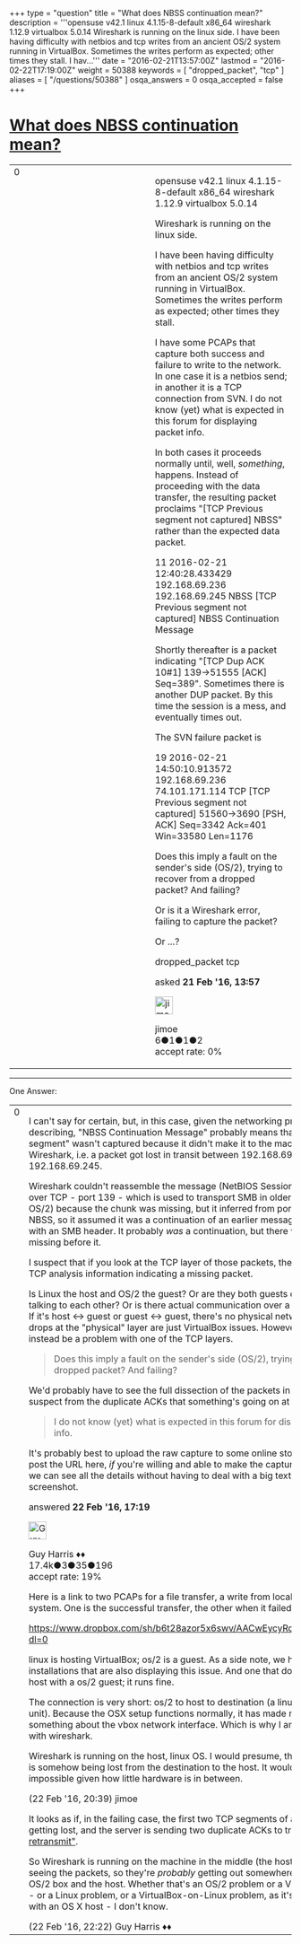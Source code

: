 +++
type = "question"
title = "What does NBSS continuation mean?"
description = '''opensuse v42.1 linux 4.1.15-8-default x86_64 wireshark 1.12.9 virtualbox 5.0.14 Wireshark is running on the linux side. I have been having difficulty with netbios and tcp writes from an ancient OS/2 system running in VirtualBox. Sometimes the writes perform as expected; other times they stall. I hav...'''
date = "2016-02-21T13:57:00Z"
lastmod = "2016-02-22T17:19:00Z"
weight = 50388
keywords = [ "dropped_packet", "tcp" ]
aliases = [ "/questions/50388" ]
osqa_answers = 0
osqa_accepted = false
+++

<div class="headNormal">

# [What does NBSS continuation mean?](/questions/50388/what-does-nbss-continuation-mean)

</div>

<div id="main-body">

<div id="askform">

<table id="question-table" style="width:100%;"><colgroup><col style="width: 50%" /><col style="width: 50%" /></colgroup><tbody><tr class="odd"><td style="width: 30px; vertical-align: top"><div class="vote-buttons"><div id="post-50388-score" class="post-score" title="current number of votes">0</div><div id="favorite-count" class="favorite-count"></div></div></td><td><div id="item-right"><div class="question-body"><p>opensuse v42.1 linux 4.1.15-8-default x86_64 wireshark 1.12.9 virtualbox 5.0.14</p><p>Wireshark is running on the linux side.</p><p>I have been having difficulty with netbios and tcp writes from an ancient OS/2 system running in VirtualBox. Sometimes the writes perform as expected; other times they stall.</p><p>I have some PCAPs that capture both success and failure to write to the network. In one case it is a netbios send; in another it is a TCP connection from SVN. I do not know (yet) what is expected in this forum for displaying packet info.</p><p>In both cases it proceeds normally until, well, <em>something</em>, happens. Instead of proceeding with the data transfer, the resulting packet proclaims "[TCP Previous segment not captured] NBSS" rather than the expected data packet.</p><p>11 2016-02-21 12:40:28.433429 192.168.69.236 192.168.69.245 NBSS [TCP Previous segment not captured] NBSS Continuation Message</p><p>Shortly thereafter is a packet indicating "[TCP Dup ACK 10#1] 139→51555 [ACK] Seq=389". Sometimes there is another DUP packet. By this time the session is a mess, and eventually times out.</p><p>The SVN failure packet is</p><p>19 2016-02-21 14:50:10.913572 192.168.69.236 74.101.171.114 TCP [TCP Previous segment not captured] 51560→3690 [PSH, ACK] Seq=3342 Ack=401 Win=33580 Len=1176</p><p>Does this imply a fault on the sender's side (OS/2), trying to recover from a dropped packet? And failing?</p><p>Or is it a Wireshark error, failing to capture the packet?</p><p>Or ...?</p></div><div id="question-tags" class="tags-container tags">dropped_packet tcp</div><div id="question-controls" class="post-controls"></div><div class="post-update-info-container"><div class="post-update-info post-update-info-user"><p>asked <strong>21 Feb '16, 13:57</strong></p><img src="https://secure.gravatar.com/avatar/730b660be92239491830262053868575?s=32&amp;d=identicon&amp;r=g" class="gravatar" width="32" height="32" alt="jimoe&#39;s gravatar image" /><p>jimoe<br />
<span class="score" title="6 reputation points">6</span><span title="1 badges"><span class="badge1">●</span><span class="badgecount">1</span></span><span title="1 badges"><span class="silver">●</span><span class="badgecount">1</span></span><span title="2 badges"><span class="bronze">●</span><span class="badgecount">2</span></span><br />
<span class="accept_rate" title="Rate of the user&#39;s accepted answers">accept rate:</span> <span title="jimoe has no accepted answers">0%</span></p></div></div><div id="comments-container-50388" class="comments-container"></div><div id="comment-tools-50388" class="comment-tools"></div><div class="clear"></div><div id="comment-50388-form-container" class="comment-form-container"></div><div class="clear"></div></div></td></tr></tbody></table>

------------------------------------------------------------------------

<div class="tabBar">

<span id="sort-top"></span>

<div class="headQuestions">

One Answer:

</div>

</div>

<span id="50422"></span>

<div id="answer-container-50422" class="answer">

<table style="width:100%;"><colgroup><col style="width: 50%" /><col style="width: 50%" /></colgroup><tbody><tr class="odd"><td style="width: 30px; vertical-align: top"><div class="vote-buttons"><div id="post-50422-score" class="post-score" title="current number of votes">0</div></div></td><td><div class="item-right"><div class="answer-body"><p>I can't say for certain, but, in this case, given the networking problems you're describing, "NBSS Continuation Message" probably means that the "previous segment" wasn't captured because it didn't make it to the machine running Wireshark, i.e. a packet got lost in transit between 192.168.69.236 and 192.168.69.245.</p><p>Wireshark couldn't reassemble the message (NetBIOS Session Service, "NBSS", over TCP - port 139 - which is used to transport SMB in older systems such as OS/2) because the chunk was missing, but it inferred from port 139 that it's NBSS, so it assumed it was a continuation of an earlier message as it didn't begin with an SMB header. It probably <em>was</em> a continuation, but there was a piece missing before it.</p><p>I suspect that if you look at the TCP layer of those packets, there will be some TCP analysis information indicating a missing packet.</p><p>Is Linux the host and OS/2 the guest? Or are they both guests on the same host talking to each other? Or is there actual communication over a physical network? If it's host &lt;-&gt; guest or guest &lt;-&gt; guest, there's no physical network, so packet drops at the "physical" layer are just VirtualBox issues. However, there might instead be a problem with one of the TCP layers.</p><blockquote><p>Does this imply a fault on the sender's side (OS/2), trying to recover from a dropped packet? And failing?</p></blockquote><p>We'd probably have to see the full dissection of the packets in question, but I suspect from the duplicate ACKs that something's going on at the TCP layer.</p><blockquote><p>I do not know (yet) what is expected in this forum for displaying packet info.</p></blockquote><p>It's probably best to upload the raw capture to some online storage service and post the URL here, <em>if</em> you're willing and able to make the capture public; that way, we can see all the details without having to deal with a big text dump or screenshot.</p></div><div class="answer-controls post-controls"></div><div class="post-update-info-container"><div class="post-update-info post-update-info-user"><p>answered <strong>22 Feb '16, 17:19</strong></p><img src="https://secure.gravatar.com/avatar/f93de7000747ab5efb5acd3034b2ebd7?s=32&amp;d=identicon&amp;r=g" class="gravatar" width="32" height="32" alt="Guy%20Harris&#39;s gravatar image" /><p>Guy Harris ♦♦<br />
<span class="score" title="17443 reputation points"><span>17.4k</span></span><span title="3 badges"><span class="badge1">●</span><span class="badgecount">3</span></span><span title="35 badges"><span class="silver">●</span><span class="badgecount">35</span></span><span title="196 badges"><span class="bronze">●</span><span class="badgecount">196</span></span><br />
<span class="accept_rate" title="Rate of the user&#39;s accepted answers">accept rate:</span> <span title="Guy Harris has 216 accepted answers">19%</span></p></div></div><div id="comments-container-50422" class="comments-container"><span id="50424"></span><div id="comment-50424" class="comment"><div id="post-50424-score" class="comment-score"></div><div class="comment-text"><p>Here is a link to two PCAPs for a file transfer, a write from local os/2 to the remote system. One is the successful transfer, the other when it failed.</p><p><a href="https://www.dropbox.com/sh/b6t28azor5x6swv/AACwEycyRdj5I27KDkztVZ1aa?dl=0">https://www.dropbox.com/sh/b6t28azor5x6swv/AACwEycyRdj5I27KDkztVZ1aa?dl=0</a></p><p>linux is hosting VirtualBox; os/2 is a guest. As a side note, we have 4 other similar installations that are also displaying this issue. And one that does not: an OSX host with a os/2 guest; it runs fine.</p><p>The connection is very short: os/2 to host to destination (a linux-based NAS unit). Because the OSX setup functions normally, it has made me suspect something about the vbox network interface. Which is why I am investigating this with wireshark.</p><p>Wireshark is running on the host, linux OS. I would presume, then, that the packet is somehow being lost from the destination to the host. It would seem almost impossible given how little hardware is in between.</p></div><div id="comment-50424-info" class="comment-info"><span class="comment-age">(22 Feb '16, 20:39)</span> jimoe</div></div><span id="50425"></span><div id="comment-50425" class="comment"><div id="post-50425-score" class="comment-score"></div><div class="comment-text"><p>It looks as if, in the failing case, the first two TCP segments of an SMB Write are getting lost, and the server is sending two duplicate ACKs to try to trigger a <a href="https://en.wikipedia.org/wiki/Fast_retransmit">"fast retransmit"</a>.</p><p>So Wireshark is running on the machine in the middle (the host), and it's <em>not</em> seeing the packets, so they're <em>probably</em> getting out somewhere between the OS/2 box and the host. Whether that's an OS/2 problem or a VirtualBox problem - or a Linux problem, or a VirtualBox-on-Linux problem, as it's not happening with an OS X host - I don't know.</p></div><div id="comment-50425-info" class="comment-info"><span class="comment-age">(22 Feb '16, 22:22)</span> Guy Harris ♦♦</div></div></div><div id="comment-tools-50422" class="comment-tools"></div><div class="clear"></div><div id="comment-50422-form-container" class="comment-form-container"></div><div class="clear"></div></div></td></tr></tbody></table>

</div>

<div class="paginator-container-left">

</div>

</div>

</div>

